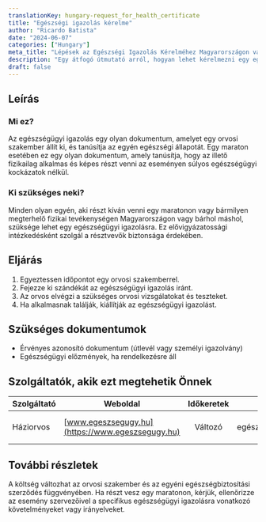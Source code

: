 ```yaml
---
translationKey: hungary-request_for_health_certificate
title: "Egészségi igazolás kérelme"
author: "Ricardo Batista"
date: "2024-06-07"
categories: ["Hungary"]
meta_title: "Lépések az Egészségi Igazolás Kérelméhez Magyarországon való Maratonra"
description: "Egy átfogó útmutató arról, hogyan lehet kérelmezni egy egészségi igazolást, beleértve a szükséges lépéseket és a szükséges kulcsfontosságú információkat."
draft: false
---
```


## Leírás
### Mi ez?
Az egészségügyi igazolás egy olyan dokumentum, amelyet egy orvosi szakember állít ki, és tanúsítja az egyén egészségi állapotát. Egy maraton esetében ez egy olyan dokumentum, amely tanúsítja, hogy az illető fizikailag alkalmas és képes részt venni az eseményen súlyos egészségügyi kockázatok nélkül.

### Ki szükséges neki?
Minden olyan egyén, aki részt kíván venni egy maratonon vagy bármilyen megterhelő fizikai tevékenységen Magyarországon vagy bárhol máshol, szüksége lehet egy egészségügyi igazolásra. Ez elővigyázatossági intézkedésként szolgál a résztvevők biztonsága érdekében.

## Eljárás

1. Egyeztessen időpontot egy orvosi szakemberrel.
2. Fejezze ki szándékát az egészségügyi igazolás iránt.
3. Az orvos elvégzi a szükséges orvosi vizsgálatokat és teszteket.
4. Ha alkalmasnak találják, kiállítják az egészségügyi igazolást.

## Szükséges dokumentumok

* Érvényes azonosító dokumentum (útlevél vagy személyi igazolvány)
* Egészségügyi előzmények, ha rendelkezésre áll

## Szolgáltatók, akik ezt megtehetik Önnek

| Szolgáltató    |     Weboldal              |        Időkeretek       |       Költség      |
| -------------- | ---------------------- |  :---------------:      | :-------------: |
| Háziorvos | [www.egeszsegugy.hu](https://www.egeszsegugy.hu) |    Változó   |  Egyéni egészségbiztosítástól függően |

## További részletek

A költség változhat az orvosi szakember és az egyéni egészségbiztosítási szerződés függvényében. Ha részt vesz egy maratonon, kérjük, ellenőrizze az esemény szervezőivel a specifikus egészségügyi igazolásra vonatkozó követelményeket vagy irányelveket.